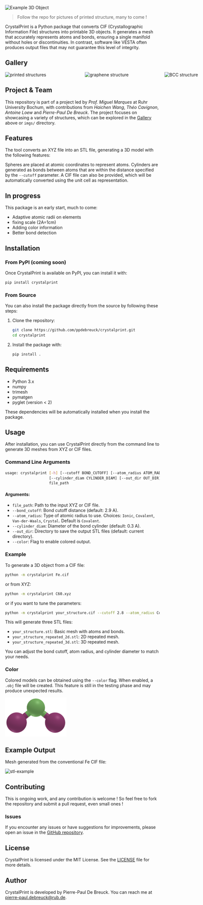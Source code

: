 ![Example 3D Object](imgs/banner_cp.png)

> Follow the repo for pictures of printed structure, many to come !

CrystalPrint is a Python package that converts CIF (Crystallographic Information File) structures into printable 3D objects. It generates a mesh that accurately represents atoms and bonds, ensuring a single manifold without holes or discontinuities. In contrast, software like VESTA often produces output files that may not guarantee this level of integrity.

## Gallery
<div style="display: grid; grid-template-columns: repeat(3, 1fr); gap: 10px;">
    <img src="imgs/printed-1211.jpg" alt="printed structures" width="250" />
    <img src="imgs/graphene.jpg" alt="graphene structure" width="250" />
    <img src="imgs/BCC.jpg" alt="BCC structure" width="250" />
</div>

## Project & Team
This repository is part of a project led by *Prof. Miguel Marques* at Ruhr University Bochum, with contributions from *Haichen Wang*, *Théo Cavignon*, *Antoine Loew* and *Pierre-Paul De Breuck*. The project focuses on showcasing a variety of structures, which can be explored in the [Gallery](#gallery) above or `imgs/` directory.


## Features
The tool converts an XYZ file into an STL file, generating a 3D model with the following features:

Spheres are placed at atomic coordinates to represent atoms.
Cylinders are generated as bonds between atoms that are within the distance specified by the `--cutoff` parameter.
A CIF file can also be provided, which will be automatically converted using the unit cell as representation.

## In progress
This package is an early start, much to come:
- Adaptive atomic radii on elements
- fixing scale (2A=1cm)
- Adding color information
- Better bond detection

## Installation

### From PyPI (coming soon)

Once CrystalPrint is available on PyPI, you can install it with:

```bash
pip install crystalprint
```

### From Source

You can also install the package directly from the source by following these steps:

1. Clone the repository:
   ```bash
   git clone https://github.com/ppdebreuck/crystalprint.git
   cd crystalprint
   ```

2. Install the package with:
   ```bash
   pip install .
   ```

## Requirements

- Python 3.x
- numpy
- trimesh
- pymatgen
- pyglet (version < 2)

These dependencies will be automatically installed when you install the package.

## Usage

After installation, you can use CrystalPrint directly from the command line to generate 3D meshes from XYZ or CIF files.

### Command Line Arguments

```bash
usage: crystalprint [-h] [--cutoff BOND_CUTOFF] [--atom_radius ATOM_RADIUS]
                    [--cylinder_diam CYLINDER_DIAM] [--out_dir OUT_DIR]
                    file_path
```

#### Arguments:

- `file_path`: Path to the input XYZ or CIF file.  
- `--bond_cutoff`: Bond cutoff distance (default: 2.9 A).
- `--atom_radius`: Type of atomic radius to use. Choices: `Ionic`, `Covalent`, `Van-der-Waals`, `Crystal`. Default is `Covalent`.
- `--cylinder_diam`: Diameter of the bond cylinder (default: 0.3 A).
- `--out_dir`: Directory to save the output STL files (default: current directory).
- `--color`: Flag to enable colored output.

### Example

To generate a 3D object from a CIF file:

```bash
python -m crystalprint Fe.cif
```
or from XYZ:
```bash
python -m crystalprint C60.xyz
```
or if you want to tune the parameters:
```bash
python -m crystalprint your_structure.cif --cutoff 2.8 --atom_radius Covalent --cylinder_diam 0.4 --out_dir ./output
```

This will generate three STL files:
- `your_structure.stl`: Basic mesh with atoms and bonds.
- `your_structure_repeated_2d.stl`: 2D repeated mesh.
- `your_structure_repeated_3d.stl`: 3D repeated mesh.

You can adjust the bond cutoff, atom radius, and cylinder diameter to match your needs.

### Color

Colored models can be obtained using the `--color` flag. When enabled, a `.obj` file will be created. This feature is still in the testing phase and may produce unexpected results.  


<img src="imgs/h2o_color.png" alt="stl-example" width="200" />

## Example Output

Mesh generated from the conventional Fe CIF file:

<img src="imgs/Fe.png" alt="stl-example" width="200" />

## Contributing
This is ongoing work, and any contribution is welcome ! So feel free to fork the repository and submit a pull request, even small ones !

### Issues

If you encounter any issues or have suggestions for improvements, please open an issue in the [GitHub repository](https://github.com/ppdebreuck/crystalprint/issues).

## License

CrystalPrint is licensed under the MIT License. See the [LICENSE](LICENSE) file for more details.

## Author

CrystalPrint is developed by Pierre-Paul De Breuck. You can reach me at [pierre-paul.debreuck@rub.de](mailto:pierre-paul.debreuck@rub.de).


